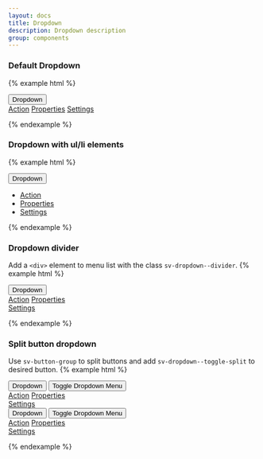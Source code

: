 ```yaml
---
layout: docs
title: Dropdown
description: Dropdown description
group: components
---
```


### Default Dropdown ###

{% example html %}

<div class='sv-dropdown'>
   <button class='sv-button sv-dropdown--toggle' aria-haspopup='true' aria-expanded='false' data-sv-dropdown type='button'>Dropdown</button>
   <div class='sv-dropdown__menu'>
      <a href='#' role='menuitem' class='sv-dropdown__item'>Action</a>
      <a href='#' role='menuitem' class='sv-dropdown__item'>Properties</a>
      <a href='#' role='menuitem' class='sv-dropdown__item'>Settings</a>
   </div>
</div>


{% endexample %}

### Dropdown with ul/li elements ###
{% example html %}

<div class='sv-dropdown'>
   <button class='sv-button sv-dropdown--toggle' data-sv-dropdown aria-haspopup='true' aria-expanded='false' type='button'>Dropdown</button>
   <ul class='sv-dropdown__menu'>
      <li class='sv-dropdown__item'><a href='#'>Action</a></li>
      <li class='sv-dropdown__item'><a href='#'>Properties</a></li>
      <div class='sv-dropdown--divider'></div>
      <li class='sv-dropdown__item'><a href='#'>Settings</a></li>
   </ul>
</div>


{% endexample %}

### Dropdown divider ###
Add a `<div>` element to menu list with the class `sv-dropdown--divider`.
{% example html %}

<div class='sv-dropdown'>
   <button class='sv-button sv-dropdown--toggle' aria-haspopup='true' aria-expanded='false' data-sv-dropdown type='button'>Dropdown</button>
   <div class='sv-dropdown__menu'>
      <a href='#' role='menuitem' class='sv-dropdown__item'>Action</a>
      <a href='#' role='menuitem' class='sv-dropdown__item'>Properties</a>
      <div class='sv-dropdown--divider'></div>
      <a href='#' role='menuitem' class='sv-dropdown__item'>Settings</a>
   </div>
</div>


{% endexample %}

### Split button dropdown ###
Use `sv-button-group` to split buttons and add `sv-dropdown--toggle-split` to desired button.
{% example html %}
<div class="sv-list sv-list--horizontal">
   <div class='sv-dropdown sv-button-group sv_list__item'>
      <button class='sv-button sv-button--primary' type='button'>Dropdown</button>
      <button class="sv-button sv-button--primary sv-dropdown--toggle sv-dropdown--toggle-split" type="button" data-sv-dropdown
         aria-haspopup="true" aria-expanded="false">
         <span class="sv-assistive-text">Toggle Dropdown Menu</span>
      </button>
      <div class='sv-dropdown__menu'>
         <a href='#' role='menuitem' class='sv-dropdown__item'>Action</a>
         <a href='#' role='menuitem' class='sv-dropdown__item'>Properties</a>
         <div class='sv-dropdown--divider'></div>
         <a href='#' role='menuitem' class='sv-dropdown__item'>Settings</a>
      </div>
   </div>

   <div class='sv-dropdown sv-button-group sv-list__item'>
      <button class='sv-button sv-button--danger' type='button'>Dropdown</button>
      <button class="sv-button sv-button--danger sv-dropdown--toggle sv-dropdown--toggle-split" type="button" data-sv-dropdown
         aria-haspopup="true" aria-expanded="false">
         <span class="sv-assistive-text">Toggle Dropdown Menu</span>
      </button>
      <div class='sv-dropdown__menu'>
         <a href='#' role='menuitem' class='sv-dropdown__item'>Action</a>
         <a href='#' role='menuitem' class='sv-dropdown__item'>Properties</a>
         <div class='sv-dropdown--divider'></div>
         <a href='#' role='menuitem' class='sv-dropdown__item'>Settings</a>
      </div>
   </div>
</div>


{% endexample %}
